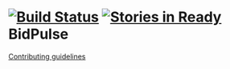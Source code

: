 [![Build Status](https://travis-ci.org/EugenyLoy/BidPulse.svg?branch=master)](https://travis-ci.org/EugenyLoy/BidPulse)
[![Stories in Ready](https://badge.waffle.io/eugenyloy/bidpulse.svg?label=ready&title=Ready)](http://waffle.io/eugenyloy/bidpulse)
BidPulse
========

[Contributing guidelines](CONTRIBUTING.md)
